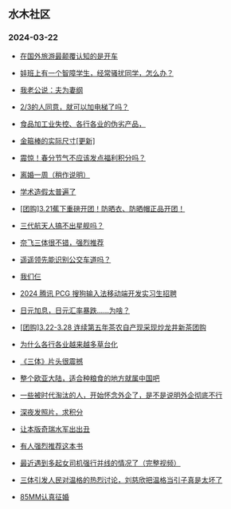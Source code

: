 ## 水木社区 
### 2024-03-22

+ [在国外旅游最颠覆认知的是开车](https://www.mysmth.net/nForum/article/Travel/986003)

+ [娃班上有一个智障学生，经常骚扰同学，怎么办？](https://www.mysmth.net/nForum/article/PreUnivEdu/152346)

+ [我老公说：夫为妻纲](https://www.mysmth.net/nForum/article/FamilyLife/1766629238)

+ [2/3的人同意，就可以加电梯了吗？](https://www.mysmth.net/nForum/article/OurEstate/2926357)

+ [食品加工业失控、各行各业的伪劣产品，](https://www.mysmth.net/nForum/article/MyFamily/251653)

+ [金箍棒的实际尺寸[更新]](https://www.mysmth.net/nForum/article/Emprise/386749)

+ [震惊！春分节气不应该发点福利积分吗？](https://www.mysmth.net/nForum/article/Single/4590220)

+ [离婚一周（稍作说明）](https://www.mysmth.net/nForum/article/Divorce/2070622)

+ [学术造假太普遍了](https://www.mysmth.net/nForum/article/QingJiao/853858)

+ [[团购]3.21蕉下重磅开团！防晒衣、防晒帽正品开团！](https://www.mysmth.net/nForum/article/ADAgent_TG/1319105)

+ [三代航天人搞不出星舰吗？](https://www.mysmth.net/nForum/article/Aero/431794)

+ [奈飞三体很不错，强烈推荐](https://www.mysmth.net/nForum/article/OMTV/741551)

+ [遥遥领先能识别公交车道吗？](https://www.mysmth.net/nForum/article/GreenAuto/1511009)

+ [我们仨](https://www.mysmth.net/nForum/article/FamilyLife/1766630804)

+ [2024 腾讯 PCG 搜狗输入法移动端开发实习生招聘](https://www.mysmth.net/nForum/article/Career_Campus/640630)

+ [日元加息，日元汇率暴跌……为啥？](https://www.mysmth.net/nForum/article/FuturesForex/848378)

+ [[团购]3.22-3.28 连续第五年茶农自产现采现炒龙井新茶团购](https://www.mysmth.net/nForum/article/ADAgent_TG/1319164)

+ [为什么各行各业越来越多草台化](https://www.mysmth.net/nForum/article/WorkingLife/8847)

+ [《三体》片头很震撼](https://www.mysmth.net/nForum/article/OMTV/741549)

+ [整个欧亚大陆，适合种粮食的地方就属中国吧](https://www.mysmth.net/nForum/article/Geography/578249)

+ [一些被时代淘汰的人，开始怀念外企了，是不是说明外企彻底不行](https://www.mysmth.net/nForum/article/WorkingLife/10437)

+ [深夜发照片，求积分](https://www.mysmth.net/nForum/article/FashionShow/505674)

+ [让本版奇瑞水军出出丑](https://www.mysmth.net/nForum/article/AutoWorld/1944795586)

+ [有人强烈推荐这本书](https://www.mysmth.net/nForum/article/CPlusPlus/428724)

+ [最近遇到多起女司机强行并线的情况了（完整视频）](https://www.mysmth.net/nForum/article/AutoWorld/1944795386)

+ [三体引发人民对温格的热烈讨论，刘慈欣把温格当引子真是太坏了](https://www.mysmth.net/nForum/article/MyFamily/252389)

+ [85MM认真征婚](https://www.mysmth.net/nForum/article/PieLove/2877088)

